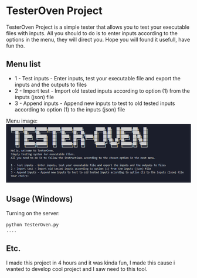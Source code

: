 # TesterOven Project

TesterOven Project is a simple tester that allows you to test your executable files with inputs.
All you should to do is to enter inputs according to the options in the menu, they will direct you.
Hope you will found it usefull, have fun tho.

## Menu list

* 1 - Test inputs - Enter inputs, test your executable file and export the inputs and the outputs to files
* 2 - Import test - Import old tested inputs according to option (1) from the inputs (json) file
* 3 - Append inputs - Append new inputs to test to old tested inputs according to option (1) to the inputs (json) file

Menu image:  
![Menu image](/images/menu.png)

## Usage (Windows)

Turning on the server:
```
python TesterOven.py
....
```

## Etc.

I made this project in 4 hours and it was kinda fun, I made this cause i wanted to develop cool project and I saw need to this tool.